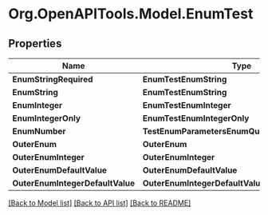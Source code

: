 # Org.OpenAPITools.Model.EnumTest

## Properties

Name | Type | Description | Notes
------------ | ------------- | ------------- | -------------
**EnumStringRequired** | **EnumTestEnumString** |  | 
**EnumString** | **EnumTestEnumString** |  | [optional] 
**EnumInteger** | **EnumTestEnumInteger** |  | [optional] 
**EnumIntegerOnly** | **EnumTestEnumIntegerOnly** |  | [optional] 
**EnumNumber** | **TestEnumParametersEnumQueryDoubleParameter** |  | [optional] 
**OuterEnum** | **OuterEnum** |  | [optional] 
**OuterEnumInteger** | **OuterEnumInteger** |  | [optional] 
**OuterEnumDefaultValue** | **OuterEnumDefaultValue** |  | [optional] 
**OuterEnumIntegerDefaultValue** | **OuterEnumIntegerDefaultValue** |  | [optional] 

[[Back to Model list]](../../README.md#documentation-for-models) [[Back to API list]](../../README.md#documentation-for-api-endpoints) [[Back to README]](../../README.md)


